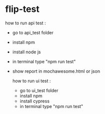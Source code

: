 # flip-test

how to run api test : 
- go to api_test folder
- install npm
- install node js
- in terminal type "npm run test"
- show report in mochawesome.html or json

  how to run ui test :
  - go to ui_test folder
  - install npm
  - install cypress
  - in terminal type "npm run test"
    
